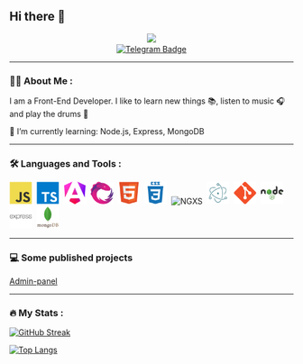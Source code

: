## Hi there 👋

<div id="header" align="center">
  <img src="https://i.giphy.com/media/v1.Y2lkPTc5MGI3NjExZGs1ZTV0dHZhNnV4bXVtYXNvenNqNW42Z2w5bGJ6ZDg3MDkxYjNmeiZlcD12MV9pbnRlcm5hbF9naWZfYnlfaWQmY3Q9Zw/9ajnEMG6Tq1j2/giphy.gif" width="240"/>
  <div id="badges">
    <a href="https://t.me/Coo1PeR" target="_blank">
      <img src="https://img.shields.io/badge/Telegram-blue?style=for-the-badge&logo=telegram&logoColor=white" alt="Telegram Badge"/>
    </a>
  </div>
<!--   profile views
<img src="https://komarev.com/ghpvc/?username=Coo1PeR&style=flat-square&color=blue" alt=""/> -->
</div>

---

### 👨‍💻 About Me :
I am a Front-End Developer. I like to learn new things 📚, listen to music 🎧 and play the drums 🥁

🌱 I’m currently learning: Node.js, Express, MongoDB


---

### 🛠️ Languages and Tools :

<div>
  <img src="https://github.com/devicons/devicon/blob/master/icons/javascript/javascript-original.svg" title="JavaScript" alt="JavaScript" width="40" height="40"/>&nbsp;
  <img src="https://github.com/devicons/devicon/blob/master/icons/typescript/typescript-original.svg" title="TypeScript" alt="TypeScript" width="40" height="40"/>&nbsp;
  <img src="https://github.com/devicons/devicon/blob/master/icons/angular/angular-original.svg" title="Angular" alt="Angular" width="40" height="40"/>&nbsp;
  <img src="https://github.com/devicons/devicon/blob/master/icons/rxjs/rxjs-original.svg" title="RxJS" alt="RxJS" width="40" height="40"/>&nbsp;
  <img src="https://github.com/devicons/devicon/blob/master/icons/html5/html5-original.svg" title="HTML5" alt="HTML" width="40" height="40"/>&nbsp;
  <img src="https://github.com/devicons/devicon/blob/master/icons/css3/css3-plain-wordmark.svg"  title="CSS3" alt="CSS" width="40" height="40"/>&nbsp;
  <img src="https://www.ngxs.io/~gitbook/image?url=https%3A%2F%2F2789922418-files.gitbook.io%2F~%2Ffiles%2Fv0%2Fb%2Fgitbook-x-prod.appspot.com%2Fo%2Fspaces%252F-L9CoGJCq3UCfKJ7RCUg-347405460%252Fuploads%252Fgit-blob-615d2359a69db9a9473dd096e34d66d5c9ae35bd%252Fngxs-logo_light_theme.png%3Falt%3Dmedia&width=768&dpr=4&quality=100&sign=9384c928&sv=1" title="NGXS" alt="NGXS"  height="40"/>&nbsp;
  <img src="https://github.com/devicons/devicon/blob/master/icons/electron/electron-original.svg" title="Electron" alt="Electron" width="40" height="40"/>&nbsp;
  <img src="https://github.com/devicons/devicon/blob/master/icons/git/git-original.svg" title="Git" alt="Git" width="40" height="40"/>&nbsp;
  <img src="https://github.com/devicons/devicon/blob/master/icons/nodejs/nodejs-original-wordmark.svg" title="Node.js" alt="Node.js" width="40" height="40"/>&nbsp;
  <img src="https://github.com/devicons/devicon/blob/master/icons/express/express-original-wordmark.svg" title="Express" alt="Express" width="40" height="40"/>&nbsp;
  <img src="https://github.com/devicons/devicon/blob/master/icons/mongodb/mongodb-original-wordmark.svg" title="MongoDB" alt="MongoDB" width="40" height="40"/>&nbsp;

</div>

---
### 💻 Some published projects
<div>
    <a  target="_blank" href="https://coo1per.github.io/dashboard/">
    Admin-panel
  </a>
</div>
<!-- <div>
    <a href="https://coo1per.github.io/test-initium/" target="_blank">
    Test task
  </a>
</div> -->

---

### :fire: My Stats :
[![GitHub Streak](https://github-readme-streak-stats.herokuapp.com?user=Coo1PeR&theme=gruvbox&background=45%2C014E50%2C343E1A)](https://git.io/streak-stats)

[![Top Langs](https://github-readme-stats.vercel.app/api/top-langs/?username=Coo1PeR&layout=compact&theme=gruvbox&bg_color=45%2C014E50%2C343E1A )](https://github.com/anuraghazra/github-readme-stats)





<!--
- 🌱 I’m currently learning RxJS   <img src="https://github.com/devicons/devicon/blob/master/icons/rxjs/rxjs-original.svg" title="RxJS" alt="RxJS" width="16" height="16"/>

**Coo1PeR/Coo1PeR** is a ✨ _special_ ✨ repository because its `README.md` (this file) appears on your GitHub profile.

Here are some ideas to get you started:

- 🔭 I’m currently working on ...
- 🌱 I’m currently learning ...
- 👯 I’m looking to collaborate on ...
- 🤔 I’m looking for help with ...
- 💬 Ask me about ...
- 📫 How to reach me: ...
- 😄 Pronouns: ...
- ⚡ Fun fact: ...
-->
